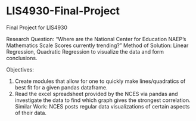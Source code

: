# LIS4930-Final-Project
Final Project for LIS4930

Research Question: “Where are the National Center for Education NAEP’s Mathematics Scale Scores currently trending?”
Method of Solution: Linear Regression, Quadratic Regression to visualize the data and form conclusions.

Objectives: 
  1. Create modules that allow for one to quickly make lines/quadratics of best fit for a given pandas dataframe.
  2.  Read the excel spreadsheet provided by the NCES via pandas and investigate the data to find which graph gives the strongest correlation.
Similar Work: NCES posts regular data visualizations of certain aspects of their data. 
